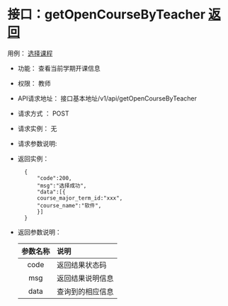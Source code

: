 # 接口：getOpenCourseByTeacher  [返回](../README.md)
用例： [选择课程](../用例/选择课程.md)

- 功能：
    查看当前学期开课信息
- 权限：
    教师   
    
- API请求地址： 
    接口基本地址/v1/api/getOpenCourseByTeacher

- 请求方式 ：
    POST

- 请求实例：
    无
        
- 请求参数说明:        

  
- 返回实例：

        { 
            "code":200,
            "msg":"选择成功",
            "data":[{
            course_major_term_id:"xxx",
            "course_name":"软件",
            }]   
        }
 
- 返回参数说明：    
 
  |参数名称|说明|
  |:---------:|:--------------------------------------------------------|      
  |code|返回结果状态码|
  |msg|返回结果说明信息|
  |data|查询到的相应信息|

